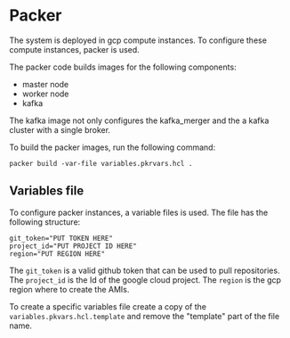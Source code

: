 # Packer

The system is deployed in gcp compute instances. To configure these compute instances, packer is used.

The packer code builds images for the following components:
- master node
- worker node
- kafka

The kafka image not only configures the kafka_merger and the a kafka cluster with a single broker.

To build the packer images, run the following command:
```
packer build -var-file variables.pkrvars.hcl .
```

## Variables file
To configure packer instances, a variable files is used. The file has the following structure:
```
git_token="PUT TOKEN HERE"
project_id="PUT PROJECT ID HERE"
region="PUT REGION HERE"
```

The ```git_token``` is a valid github token that can be used to pull repositories.
The ```project_id``` is the Id of the google cloud project.
The ```region``` is the gcp region where to create the AMIs.

To create a specific variables file create a copy of the ```variables.pkvars.hcl.template``` and remove the "template" part of the file name.